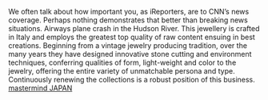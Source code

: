 We often talk about how important you, as iReporters, are to CNN’s news coverage. Perhaps nothing demonstrates that better than breaking news situations. Airways plane crash in the Hudson River. This jewellery is crafted in Italy and employs the greatest top quality of raw content ensuing in best creations. Beginning from a vintage jewelry producing tradition, over the many years they have designed innovative stone cutting and environment techniques, conferring qualities of form, light-weight and color to the jewelry, offering the entire variety of unmatchable persona and type. Continuously renewing the collections is a robust position of this business.
 <a href="http://www.carebeau-enjoy.com/shoponlinejp.asp?cheap=shop/a/b/products/0121.html" title="mastermind JAPAN">mastermind JAPAN</a>